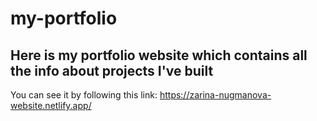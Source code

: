 # my-portfolio

## Here is my portfolio website which contains all the info about projects I've built

You can see it by following this link: https://zarina-nugmanova-website.netlify.app/

